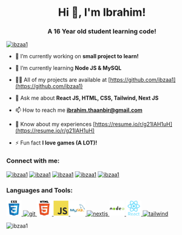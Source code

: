 <h1 align="center">Hi 👋, I'm Ibrahim!</h1>
<h3 align="center">A 16 Year old student learning code!</h3>

<p align="left"> <a href="https://twitter.com/ibzaa1" target="blank"><img src="https://img.shields.io/twitter/follow/ibzaa1?logo=twitter&style=for-the-badge" alt="ibzaa1" /></a> </p>

- 🔭 I’m currently working on **small project to learn!**

- 🌱 I’m currently learning **Node JS & MySQL**

- 👨‍💻 All of my projects are available at [https://github.com/ibzaa1](https://github.com/ibzaa1)

- 💬 Ask me about **React JS, HTML, CSS, Tailwind, Next JS**

- 📫 How to reach me **ibrahim.thaanbir@gmail.com**

- 📄 Know about my experiences [https://resume.io/r/g21IAH1uH](https://resume.io/r/g21IAH1uH)

- ⚡ Fun fact **I love games (A LOT)!**

<h3 align="left">Connect with me:</h3>
<p align="left">
<a href="https://codepen.io/ibzaa1" target="blank"><img align="center" src="https://raw.githubusercontent.com/rahuldkjain/github-profile-readme-generator/master/src/images/icons/Social/codepen.svg" alt="ibzaa1" height="30" width="40" /></a>
<a href="https://dev.to/ibzaa1" target="blank"><img align="center" src="https://cdn.jsdelivr.net/npm/simple-icons@3.0.1/icons/dev-dot-to.svg" alt="ibzaa1" height="30" width="40" /></a>
<a href="https://twitter.com/ibzaa1" target="blank"><img align="center" src="https://raw.githubusercontent.com/rahuldkjain/github-profile-readme-generator/master/src/images/icons/Social/twitter.svg" alt="ibzaa1" height="30" width="40" /></a>
<a href="https://codesandbox.com/ibzaa1" target="blank"><img align="center" src="https://cdn.jsdelivr.net/npm/simple-icons@3.0.1/icons/codesandbox.svg" alt="ibzaa1" height="30" width="40" /></a>
<a href="https://instagram.com/ibzaa1" target="blank"><img align="center" src="https://raw.githubusercontent.com/rahuldkjain/github-profile-readme-generator/master/src/images/icons/Social/instagram.svg" alt="ibzaa1" height="30" width="40" /></a>
</p>

<h3 align="left">Languages and Tools:</h3>
<p align="left"> <a href="https://www.w3schools.com/css/" target="_blank"> <img src="https://raw.githubusercontent.com/devicons/devicon/master/icons/css3/css3-original-wordmark.svg" alt="css3" width="40" height="40"/> </a> <a href="https://git-scm.com/" target="_blank"> <img src="https://www.vectorlogo.zone/logos/git-scm/git-scm-icon.svg" alt="git" width="40" height="40"/> </a> <a href="https://www.w3.org/html/" target="_blank"> <img src="https://raw.githubusercontent.com/devicons/devicon/master/icons/html5/html5-original-wordmark.svg" alt="html5" width="40" height="40"/> </a> <a href="https://developer.mozilla.org/en-US/docs/Web/JavaScript" target="_blank"> <img src="https://raw.githubusercontent.com/devicons/devicon/master/icons/javascript/javascript-original.svg" alt="javascript" width="40" height="40"/> </a> <a href="https://www.mysql.com/" target="_blank"> <img src="https://raw.githubusercontent.com/devicons/devicon/master/icons/mysql/mysql-original-wordmark.svg" alt="mysql" width="40" height="40"/> </a> <a href="https://nextjs.org/" target="_blank"> <img src="https://cdn.worldvectorlogo.com/logos/nextjs-3.svg" alt="nextjs" width="40" height="40"/> </a> <a href="https://nodejs.org" target="_blank"> <img src="https://raw.githubusercontent.com/devicons/devicon/master/icons/nodejs/nodejs-original-wordmark.svg" alt="nodejs" width="40" height="40"/> </a> <a href="https://reactjs.org/" target="_blank"> <img src="https://raw.githubusercontent.com/devicons/devicon/master/icons/react/react-original-wordmark.svg" alt="react" width="40" height="40"/> </a> <a href="https://tailwindcss.com/" target="_blank"> <img src="https://www.vectorlogo.zone/logos/tailwindcss/tailwindcss-icon.svg" alt="tailwind" width="40" height="40"/> </a> </p>

<p><img align="center" src="https://github-readme-stats.vercel.app/api/top-langs?username=ibzaa1&show_icons=true&locale=en&layout=compact" alt="ibzaa1" /></p>

